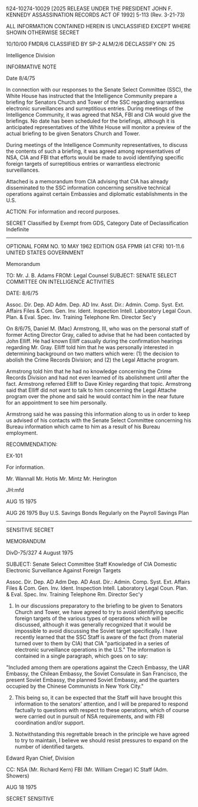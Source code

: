 fi24-10274-10029 [2025 RELEASE UNDER THE PRESIDENT JOHN F. KENNEDY ASSASSINATION RECORDS ACT OF 1992]
5-113 (Rev. 3-21-73)

ALL INFORMATION CONTAINED
HEREIN IS UNCLASSIFIED
EXCEPT WHERE SHOWN OTHERWISE
SECRET

10/10/00 FMDR/6
CLASSIFIED BY SP-2 ALM/2/6
DECLASSIFY ON: 25

Intelligence Division

INFORMATIVE NOTE

Date 8/4/75

In connection with our responses to the Senate Select Committee (SSC), the White House has instructed that the Intelligence Community prepare a briefing for Senators Church and Tower of the SSC regarding warrantless electronic surveillances and surreptitious entries. During meetings of the Intelligence Community, it was agreed that NSA, FBI and CIA would give the briefings. No date has been scheduled for the briefings, although it is anticipated representatives of the White House will monitor a preview of the actual briefing to be given Senators Church and Tower.

During meetings of the Intelligence Community representatives, to discuss the contents of such a briefing, it was agreed among representatives of NSA, CIA and FBI that efforts would be made to avoid identifying specific foreign targets of surreptitious entries or warrantless electronic surveillances.

Attached is a memorandum from CIA advising that CIA has already disseminated to the SSC information concerning sensitive technical operations against certain Embassies and diplomatic establishments in the U.S.

ACTION: For information and record purposes.

SECRET
Classified by
Exempt from GDS, Category
Date of Declassification Indefinite

---

OPTIONAL FORM NO. 10
MAY 1962 EDITION
GSA FPMR (41 CFR) 101-11.6
UNITED STATES GOVERNMENT

Memorandum

TO: Mr. J. B. Adams
FROM: Legal Counsel
SUBJECT: SENATE SELECT COMMITTEE ON INTELLIGENCE ACTIVITIES

DATE: 8/6/75

Assoc. Dir.
Dep. AD Adm.
Dep. AD Inv.
Asst. Dir.:
Admin.
Comp. Syst.
Ext. Affairs
Files & Com.
Gen. Inv.
Ident.
Inspection
Intell.
Laboratory
Legal Coun.
Plan. & Eval.
Spec. Inv.
Training
Telephone Rm.
Director Sec'y

On 8/6/75, Daniel M. (Mac) Armstrong, III, who was on the personal staff of former Acting Director Gray, called to advise that he had been contacted by John Elliff. He had known Elliff casually during the confirmation hearings regarding Mr. Gray. Elliff told him that he was personally interested in determining background on two matters which were: (1) the decision to abolish the Crime Records Division; and (2) the Legal Attache program.

Armstrong told him that he had no knowledge concerning the Crime Records Division and had not even learned of its abolishment until after the fact. Armstrong referred Elliff to Dave Kinley regarding that topic. Armstrong said that Elliff did not want to talk to him concerning the Legal Attache program over the phone and said he would contact him in the near future for an appointment to see him personally.

Armstrong said he was passing this information along to us in order to keep us advised of his contacts with the Senate Select Committee concerning his Bureau information which came to him as a result of his Bureau employment.

RECOMMENDATION:

EX-101

For information.

Mr. Wannall
Mr. Hotis
Mr. Mintz
Mr. Herington

JH:mfd

AUG 15 1975

AUG 26 1975 Buy U.S. Savings Bonds Regularly on the Payroll Savings Plan

---

SENSITIVE
SECRET

MEMORANDUM

DivD-75/327
4 August 1975

SUBJECT: Senate Select Committee Staff Knowledge of CIA Domestic Electronic Surveillance Against Foreign Targets

Assoc. Dir.
Dep. AD Adm
Dep. AD
Asst. Dir.:
Admin.
Comp. Syst.
Ext. Affairs
Files & Com.
Gen. Inv.
Ident.
Inspection
Intell.
Laboratory
Legal Coun.
Plan. & Eval.
Spec. Inv.
Training
Telephone Rm.
Director Sec'y

1. In our discussions preparatory to the briefing to be given to Senators Church and Tower, we have agreed to try to avoid identifying specific foreign targets of the various types of operations which will be discussed, although it was generally recognized that it would be impossible to avoid discussing the Soviet target specifically. I have recently learned that the SSC Staff is aware of the fact (from material turned over to them by CIA) that CIA "participated in a series of electronic surveillance operations in the U.S." The information is contained in a single paragraph, which goes on to say:

"Included among them are operations against the Czech Embassy, the UAR Embassy, the Chilean Embassy, the Soviet Consulate in San Francisco, the present Soviet Embassy, the planned Soviet Embassy, and the quarters occupied by the Chinese Communists in New York City."

2. This being so, it can be expected that the Staff will have brought this information to the senators' attention, and I will be prepared to respond factually to questions with respect to these operations, which of course were carried out in pursuit of NSA requirements, and with FBI coordination and/or support.

3. Notwithstanding this regrettable breach in the principle we have agreed to try to maintain, I believe we should resist pressures to expand on the number of identified targets.

Edward Ryan
Chief, Division

CC: NSA (Mr. Richard Kern)
FBI (Mr. William Cregar)
IC Staff (Adm. Showers)

AUG 18 1975

SECRET
SENSITIVE
